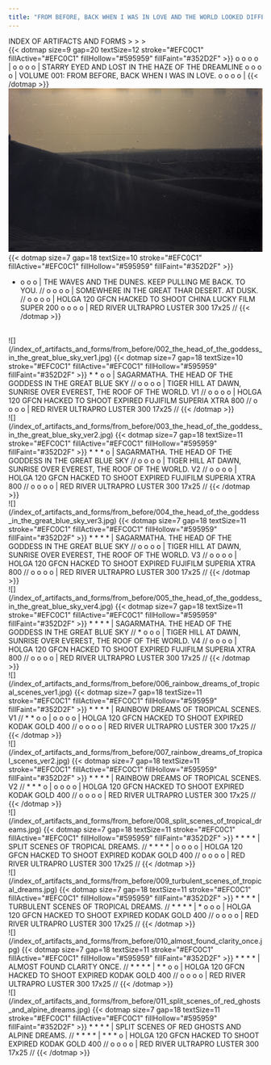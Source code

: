```yaml
---
title: "FROM BEFORE, BACK WHEN I WAS IN LOVE AND THE WORLD LOOKED DIFFERENT."
---
```


INDEX OF ARTIFACTS AND FORMS > > >
<br>
{{< dotmap size=9 gap=20 textSize=12 stroke="#EFC0C1" fillActive="#EFC0C1" fillHollow="#595959" fillFaint="#352D2F" >}}
o o o o |
o o o o | STARRY EYED AND LOST IN THE HAZE OF THE DREAMLINE
o o o o | VOLUME 001: FROM BEFORE, BACK WHEN I WAS IN LOVE.
o o o o |
{{< /dotmap >}}
<br>
![](./001_the_waves_in_the_dunes_keep_pulling_me_back_to_you.jpg)
{{< dotmap size=7 gap=18 textSize=10 stroke="#EFC0C1" fillActive="#EFC0C1" fillHollow="#595959" fillFaint="#352D2F" >}}
* o o o | THE WAVES AND THE DUNES. KEEP PULLING ME BACK. TO YOU. //
o o o o | SOMEWHERE IN THE GREAT THAR DESERT. AT DUSK. //
o o o o | HOLGA 120 GFCN HACKED TO SHOOT CHINA LUCKY FILM SUPER 200
o o o o | RED RIVER ULTRAPRO LUSTER 300 17x25 //
{{< /dotmap >}}
<br>
![](/index_of_artifacts_and_forms/from_before/002_the_head_of_the_goddess_in_the_great_blue_sky_ver1.jpg)
{{< dotmap size=7 gap=18 textSize=10 stroke="#EFC0C1" fillActive="#EFC0C1" fillHollow="#595959" fillFaint="#352D2F" >}}
* * o o | SAGARMATHA. THE HEAD OF THE GODDESS IN THE GREAT BLUE SKY //
o o o o | TIGER HILL AT DAWN, SUNRISE OVER EVEREST, THE ROOF OF THE WORLD. V1 //
o o o o | HOLGA 120 GFCN HACKED TO SHOOT EXPIRED FUJIFILM SUPERIA XTRA 800 //
o o o o | RED RIVER ULTRAPRO LUSTER 300 17x25 //
{{< /dotmap >}}
<br>
![](/index_of_artifacts_and_forms/from_before/003_the_head_of_the_goddess_in_the_great_blue_sky_ver2.jpg)
{{< dotmap size=7 gap=18 textSize=11 stroke="#EFC0C1" fillActive="#EFC0C1" fillHollow="#595959" fillFaint="#352D2F" >}}
* * * o | SAGARMATHA. THE HEAD OF THE GODDESS IN THE GREAT BLUE SKY //
o o o o | TIGER HILL AT DAWN, SUNRISE OVER EVEREST, THE ROOF OF THE WORLD. V2 //
o o o o | HOLGA 120 GFCN HACKED TO SHOOT EXPIRED FUJIFILM SUPERIA XTRA 800 //
o o o o | RED RIVER ULTRAPRO LUSTER 300 17x25 //
{{< /dotmap >}}
<br>
![](/index_of_artifacts_and_forms/from_before/004_the_head_of_the_goddess_in_the_great_blue_sky_ver3.jpg)
{{< dotmap size=7 gap=18 textSize=11 stroke="#EFC0C1" fillActive="#EFC0C1" fillHollow="#595959" fillFaint="#352D2F" >}}
* * * * | SAGARMATHA. THE HEAD OF THE GODDESS IN THE GREAT BLUE SKY //
o o o o | TIGER HILL AT DAWN, SUNRISE OVER EVEREST, THE ROOF OF THE WORLD. V3 //
o o o o | HOLGA 120 GFCN HACKED TO SHOOT EXPIRED FUJIFILM SUPERIA XTRA 800 //
o o o o | RED RIVER ULTRAPRO LUSTER 300 17x25 //
{{< /dotmap >}}
<br>
![](/index_of_artifacts_and_forms/from_before/005_the_head_of_the_goddess_in_the_great_blue_sky_ver4.jpg)
{{< dotmap size=7 gap=18 textSize=11 stroke="#EFC0C1" fillActive="#EFC0C1" fillHollow="#595959" fillFaint="#352D2F" >}}
* * * * | SAGARMATHA. THE HEAD OF THE GODDESS IN THE GREAT BLUE SKY //
* o o o | TIGER HILL AT DAWN, SUNRISE OVER EVEREST, THE ROOF OF THE WORLD. V4 //
o o o o | HOLGA 120 GFCN HACKED TO SHOOT EXPIRED FUJIFILM SUPERIA XTRA 800 //
o o o o | RED RIVER ULTRAPRO LUSTER 300 17x25 //
{{< /dotmap >}}
<br>
![](/index_of_artifacts_and_forms/from_before/006_rainbow_dreams_of_tropical_scenes_ver1.jpg)
{{< dotmap size=7 gap=18 textSize=11 stroke="#EFC0C1" fillActive="#EFC0C1" fillHollow="#595959" fillFaint="#352D2F" >}}
* * * * | RAINBOW DREAMS OF TROPICAL SCENES. V1 //
* * o o |
o o o o | HOLGA 120 GFCN HACKED TO SHOOT EXPIRED KODAK GOLD 400 //
o o o o | RED RIVER ULTRAPRO LUSTER 300 17x25 //
{{< /dotmap >}}
<br>
![](/index_of_artifacts_and_forms/from_before/007_rainbow_dreams_of_tropical_scenes_ver2.jpg)
{{< dotmap size=7 gap=18 textSize=11 stroke="#EFC0C1" fillActive="#EFC0C1" fillHollow="#595959" fillFaint="#352D2F" >}}
* * * * | RAINBOW DREAMS OF TROPICAL SCENES. V2 //
* * * o |
o o o o | HOLGA 120 GFCN HACKED TO SHOOT EXPIRED KODAK GOLD 400 //
o o o o | RED RIVER ULTRAPRO LUSTER 300 17x25 //
{{< /dotmap >}}
<br>
![](/index_of_artifacts_and_forms/from_before/008_split_scenes_of_tropical_dreams.jpg)
{{< dotmap size=7 gap=18 textSize=11 stroke="#EFC0C1" fillActive="#EFC0C1" fillHollow="#595959" fillFaint="#352D2F" >}}
* * * * | SPLIT SCENES OF TROPICAL DREAMS. //
* * * * |
o o o o | HOLGA 120 GFCN HACKED TO SHOOT EXPIRED KODAK GOLD 400 //
o o o o | RED RIVER ULTRAPRO LUSTER 300 17x25 //
{{< /dotmap >}}
<br>
![](/index_of_artifacts_and_forms/from_before/009_turbulent_scenes_of_tropical_dreams.jpg)
{{< dotmap size=7 gap=18 textSize=11 stroke="#EFC0C1" fillActive="#EFC0C1" fillHollow="#595959" fillFaint="#352D2F" >}}
* * * * | TURBULENT SCENES OF TROPICAL DREAMS. //
* * * * |
* o o o | HOLGA 120 GFCN HACKED TO SHOOT EXPIRED KODAK GOLD 400 //
o o o o | RED RIVER ULTRAPRO LUSTER 300 17x25 //
{{< /dotmap >}}
<br>
![](/index_of_artifacts_and_forms/from_before/010_almost_found_clarity_once.jpg)
{{< dotmap size=7 gap=18 textSize=11 stroke="#EFC0C1" fillActive="#EFC0C1" fillHollow="#595959" fillFaint="#352D2F" >}}
* * * * | ALMOST FOUND CLARITY ONCE. //
* * * * |
* * o o | HOLGA 120 GFCN HACKED TO SHOOT EXPIRED KODAK GOLD 400 //
o o o o | RED RIVER ULTRAPRO LUSTER 300 17x25 //
{{< /dotmap >}}
<br>
![](/index_of_artifacts_and_forms/from_before/011_split_scenes_of_red_ghosts_and_alpine_dreams.jpg)
{{< dotmap size=7 gap=18 textSize=11 stroke="#EFC0C1" fillActive="#EFC0C1" fillHollow="#595959" fillFaint="#352D2F" >}}
* * * * | SPLIT SCENES OF RED GHOSTS AND ALPINE DREAMS. //
* * * * |
* * * o | HOLGA 120 GFCN HACKED TO SHOOT EXPIRED KODAK GOLD 400 //
o o o o | RED RIVER ULTRAPRO LUSTER 300 17x25 //
{{< /dotmap >}}
